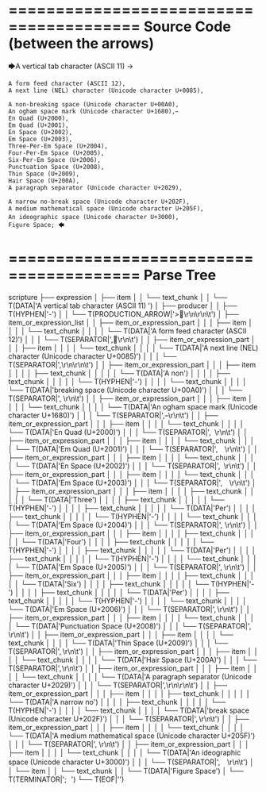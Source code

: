 ========================================
Source Code (between the arrows)
========================================

🡆A vertical tab character (ASCII 11) ->

	A form feed character (ASCII 12),
	A next line (NEL) character (Unicode character U+0085),

	A non-breaking space (Unicode character U+00A0), 
	An ogham space mark (Unicode character U+1680), 
	En Quad (U+2000), 
	Em Quad (U+2001), 
	En Space (U+2002), 
	Em Space (U+2003), 
	Three-Per-Em Space (U+2004), 
	Four-Per-Em Space (U+2005), 
	Six-Per-Em Space (U+2006), 
	Punctuation Space (U+2008), 
	Thin Space (U+2009), 
	Hair Space (U+200A), 
	A paragraph separator (Unicode character U+2029),

	A narrow no-break space (Unicode character U+202F), 
	A medium mathematical space (Unicode character U+205F), 
	An ideographic space (Unicode character U+3000),　
	Figure Space; 🡄

========================================
Parse Tree
========================================

scripture
├── expression
│   ├── item
│   │   └── text_chunk
│   │       └── T(DATA|'A vertical tab character (ASCII 11) ')
│   ├── producer
│   │   ├── T(HYPHEN|'-')
│   │   └── T(PRODUCTION_ARROW|'>\r\n\r\n\t')
│   ├── item_or_expression_list
│   │   ├── item_or_expression_part
│   │   │   ├── item
│   │   │   │   └── text_chunk
│   │   │   │       └── T(DATA|'A form feed character (ASCII 12)')
│   │   │   └── T(SEPARATOR|',\r\n\t')
│   │   ├── item_or_expression_part
│   │   │   ├── item
│   │   │   │   └── text_chunk
│   │   │   │       └── T(DATA|'A next line (NEL) character (Unicode character U+0085)')
│   │   │   └── T(SEPARATOR|',\r\n\r\n\t')
│   │   ├── item_or_expression_part
│   │   │   ├── item
│   │   │   │   ├── text_chunk
│   │   │   │   │   └── T(DATA|'A non')
│   │   │   │   ├── text_chunk
│   │   │   │   │   └── T(HYPHEN|'-')
│   │   │   │   └── text_chunk
│   │   │   │       └── T(DATA|'breaking space (Unicode character U+00A0)')
│   │   │   └── T(SEPARATOR|', \r\n\t')
│   │   ├── item_or_expression_part
│   │   │   ├── item
│   │   │   │   └── text_chunk
│   │   │   │       └── T(DATA|'An ogham space mark (Unicode character U+1680)')
│   │   │   └── T(SEPARATOR|', \r\n\t')
│   │   ├── item_or_expression_part
│   │   │   ├── item
│   │   │   │   └── text_chunk
│   │   │   │       └── T(DATA|'En Quad (U+2000)')
│   │   │   └── T(SEPARATOR|', \r\n\t')
│   │   ├── item_or_expression_part
│   │   │   ├── item
│   │   │   │   └── text_chunk
│   │   │   │       └── T(DATA|'Em Quad (U+2001)')
│   │   │   └── T(SEPARATOR|', \r\n\t')
│   │   ├── item_or_expression_part
│   │   │   ├── item
│   │   │   │   └── text_chunk
│   │   │   │       └── T(DATA|'En Space (U+2002)')
│   │   │   └── T(SEPARATOR|', \r\n\t')
│   │   ├── item_or_expression_part
│   │   │   ├── item
│   │   │   │   └── text_chunk
│   │   │   │       └── T(DATA|'Em Space (U+2003)')
│   │   │   └── T(SEPARATOR|', \r\n\t')
│   │   ├── item_or_expression_part
│   │   │   ├── item
│   │   │   │   ├── text_chunk
│   │   │   │   │   └── T(DATA|'Three')
│   │   │   │   ├── text_chunk
│   │   │   │   │   └── T(HYPHEN|'-')
│   │   │   │   ├── text_chunk
│   │   │   │   │   └── T(DATA|'Per')
│   │   │   │   ├── text_chunk
│   │   │   │   │   └── T(HYPHEN|'-')
│   │   │   │   └── text_chunk
│   │   │   │       └── T(DATA|'Em Space (U+2004)')
│   │   │   └── T(SEPARATOR|', \r\n\t')
│   │   ├── item_or_expression_part
│   │   │   ├── item
│   │   │   │   ├── text_chunk
│   │   │   │   │   └── T(DATA|'Four')
│   │   │   │   ├── text_chunk
│   │   │   │   │   └── T(HYPHEN|'-')
│   │   │   │   ├── text_chunk
│   │   │   │   │   └── T(DATA|'Per')
│   │   │   │   ├── text_chunk
│   │   │   │   │   └── T(HYPHEN|'-')
│   │   │   │   └── text_chunk
│   │   │   │       └── T(DATA|'Em Space (U+2005)')
│   │   │   └── T(SEPARATOR|', \r\n\t')
│   │   ├── item_or_expression_part
│   │   │   ├── item
│   │   │   │   ├── text_chunk
│   │   │   │   │   └── T(DATA|'Six')
│   │   │   │   ├── text_chunk
│   │   │   │   │   └── T(HYPHEN|'-')
│   │   │   │   ├── text_chunk
│   │   │   │   │   └── T(DATA|'Per')
│   │   │   │   ├── text_chunk
│   │   │   │   │   └── T(HYPHEN|'-')
│   │   │   │   └── text_chunk
│   │   │   │       └── T(DATA|'Em Space (U+2006)')
│   │   │   └── T(SEPARATOR|', \r\n\t')
│   │   ├── item_or_expression_part
│   │   │   ├── item
│   │   │   │   └── text_chunk
│   │   │   │       └── T(DATA|'Punctuation Space (U+2008)')
│   │   │   └── T(SEPARATOR|', \r\n\t')
│   │   ├── item_or_expression_part
│   │   │   ├── item
│   │   │   │   └── text_chunk
│   │   │   │       └── T(DATA|'Thin Space (U+2009)')
│   │   │   └── T(SEPARATOR|', \r\n\t')
│   │   ├── item_or_expression_part
│   │   │   ├── item
│   │   │   │   └── text_chunk
│   │   │   │       └── T(DATA|'Hair Space (U+200A)')
│   │   │   └── T(SEPARATOR|', \r\n\t')
│   │   ├── item_or_expression_part
│   │   │   ├── item
│   │   │   │   └── text_chunk
│   │   │   │       └── T(DATA|'A paragraph separator (Unicode character U+2029)')
│   │   │   └── T(SEPARATOR|',\r\n\r\n\t')
│   │   ├── item_or_expression_part
│   │   │   ├── item
│   │   │   │   ├── text_chunk
│   │   │   │   │   └── T(DATA|'A narrow no')
│   │   │   │   ├── text_chunk
│   │   │   │   │   └── T(HYPHEN|'-')
│   │   │   │   └── text_chunk
│   │   │   │       └── T(DATA|'break space (Unicode character U+202F)')
│   │   │   └── T(SEPARATOR|', \r\n\t')
│   │   ├── item_or_expression_part
│   │   │   ├── item
│   │   │   │   └── text_chunk
│   │   │   │       └── T(DATA|'A medium mathematical space (Unicode character U+205F)')
│   │   │   └── T(SEPARATOR|', \r\n\t')
│   │   ├── item_or_expression_part
│   │   │   ├── item
│   │   │   │   └── text_chunk
│   │   │   │       └── T(DATA|'An ideographic space (Unicode character U+3000)')
│   │   │   └── T(SEPARATOR|',　\r\n\t')
│   │   └── item
│   │       └── text_chunk
│   │           └── T(DATA|'Figure Space')
│   └── T(TERMINATOR|'; ')
└── T(EOF|'<EOF>')